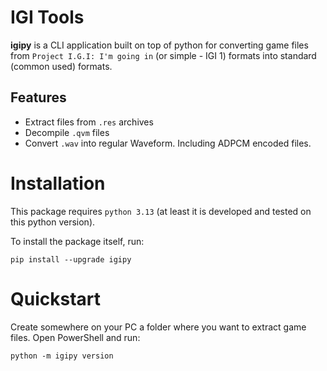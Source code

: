 # IGI Tools

**igipy** is a CLI application built on top of python for converting game files from `Project I.G.I: I'm going in` (or simple - IGI 1) formats into standard (common used) formats.

## Features

- Extract files from `.res` archives
- Decompile `.qvm` files
- Convert `.wav` into regular Waveform. Including ADPCM encoded files.


# Installation

This package requires `python 3.13` (at least it is developed and tested on this python version).

To install the package itself, run:

```
pip install --upgrade igipy
```

# Quickstart

Create somewhere on your PC a folder where you want to extract game files. Open PowerShell and run:

```
python -m igipy version
```
